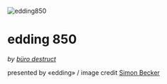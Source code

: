 ![edding850](https://github.com/zoo2rock/edding850/raw/master/images/the-quick-brown-fox-jumps-over-the-lazy-dog.jpg)

edding 850
=============
_by  [büro destruct](http://www.burodestruct.net/bureaudestruct/home/index.html)_

presented by «edding» / image credit [Simon Becker](http://WWW.B2302.DE_)